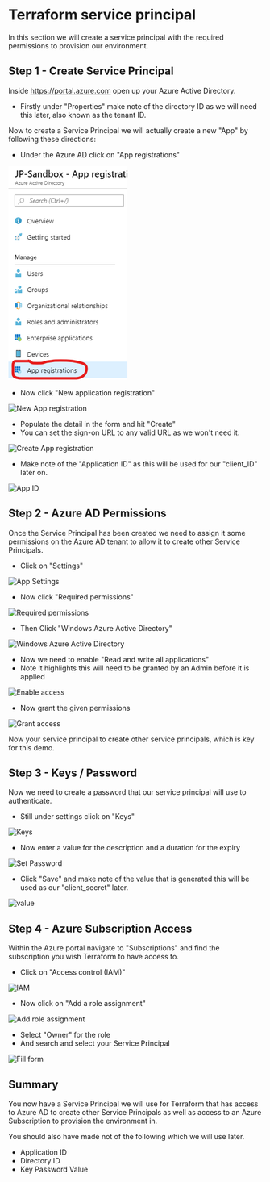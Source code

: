 # Terraform service principal

In this section we will create a service principal with the required permissions to provision our environment.

## Step 1 - Create Service Principal

Inside https://portal.azure.com open up your Azure Active Directory.

- Firstly under "Properties" make note of the directory ID as we will need this later, also known as the tenant ID.

Now to create a Service Principal we will actually create a new "App" by following these directions:

- Under the Azure AD click on "App registrations"

![App registration](./images/appreg.PNG)

- Now click "New application registration"

![New App registration](/images/newapp.PNG)

- Populate the detail in the form and hit "Create"
- You can set the sign-on URL to any valid URL as we won't need it.

![Create App registration](/images/createapp.PNG)

- Make note of the "Application ID" as this will be used for our "client_ID" later on.

![App ID](/images/appid.PNG)

## Step 2 - Azure AD Permissions

Once the Service Principal has been created we need to assign it some permissions on the Azure AD tenant to allow it to create other Service Principals.

- Click on "Settings"

![App Settings](/images/appsettings.PNG)

- Now click "Required permissions"

![Required permissions](/images/permissions.PNG)

- Then Click "Windows Azure Active Directory"

![Windows Azure Active Directory](/images/windowsaad.PNG)

- Now we need to enable "Read and write all applications"
- Note it highlights this will need to be granted by an Admin before it is applied

![Enable access](/images/enableaccess.PNG)

- Now grant the given permissions

![Grant access](/images/grant.PNG)

Now your service principal to create other service principals, which is key for this demo.

## Step 3 - Keys / Password

Now we need to create a password that our service principal will use to authenticate.

- Still under settings click on "Keys"

![Keys](/images/keys.PNG)

- Now enter a value for the description and a duration for the expiry

![Set Password](/images/setpass.PNG)

- Click "Save" and make note of the value that is generated this will be used as our "client_secret" later.

![value](/images/value.PNG)

## Step 4 - Azure Subscription Access

Within the Azure portal navigate to "Subscriptions" and find the subscription you wish Terraform to have access to.

- Click on "Access control (IAM)"

![IAM](/images/iam.PNG)

- Now click on "Add a role assignment"

![Add role assignment](/images/addrole.PNG)

- Select "Owner" for the role
- And search and select your Service Principal

![Fill form](/images/fillform.PNG)


## Summary

You now have a Service Principal we will use for Terraform that has access to Azure AD to create other Service Principals as well as access to an Azure Subscription to provision the environment in.

You should also have made not of the following which we will use later.

- Application ID
- Directory ID
- Key Password Value
